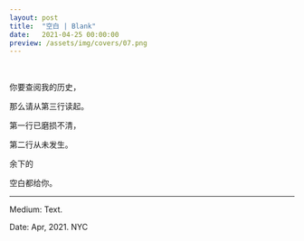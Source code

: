 ```yaml
---
layout: post
title:  "空白 | Blank"
date:   2021-04-25 00:00:00
preview: /assets/img/covers/07.png
---
```


<br>

你要查阅我的历史，

那么请从第三行读起。

第一行已磨损不清，

第二行从未发生。

余下的

空白都给你。

---

Medium: Text.

Date: Apr, 2021. NYC
